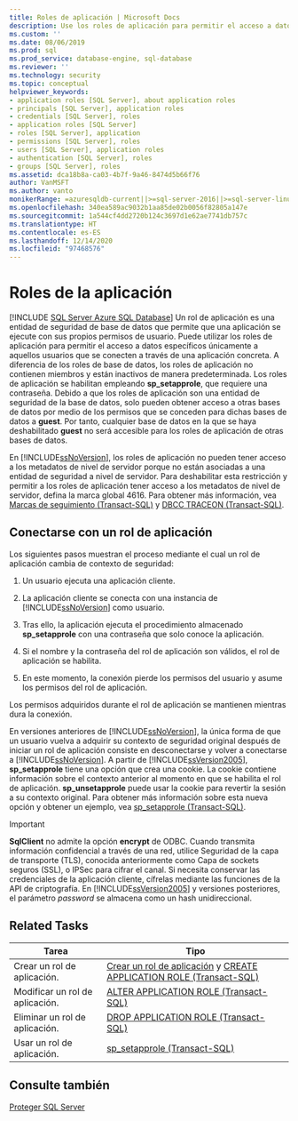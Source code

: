 ```yaml
---
title: Roles de aplicación | Microsoft Docs
description: Use los roles de aplicación para permitir el acceso a datos únicamente a aquellos usuarios que se conecten a través de una aplicación concreta de SQL Server.
ms.custom: ''
ms.date: 08/06/2019
ms.prod: sql
ms.prod_service: database-engine, sql-database
ms.reviewer: ''
ms.technology: security
ms.topic: conceptual
helpviewer_keywords:
- application roles [SQL Server], about application roles
- principals [SQL Server], application roles
- credentials [SQL Server], roles
- application roles [SQL Server]
- roles [SQL Server], application
- permissions [SQL Server], roles
- users [SQL Server], application roles
- authentication [SQL Server], roles
- groups [SQL Server], roles
ms.assetid: dca18b8a-ca03-4b7f-9a46-8474d5b66f76
author: VanMSFT
ms.author: vanto
monikerRange: =azuresqldb-current||>=sql-server-2016||>=sql-server-linux-2017||=azuresqldb-mi-current
ms.openlocfilehash: 340ea589ac9032b1aa85de02b0056f82805a147e
ms.sourcegitcommit: 1a544cf4dd2720b124c3697d1e62ae7741db757c
ms.translationtype: HT
ms.contentlocale: es-ES
ms.lasthandoff: 12/14/2020
ms.locfileid: "97468576"
---
```

# <a name="application-roles"></a>Roles de la aplicación
[!INCLUDE [SQL Server Azure SQL Database](../../../includes/applies-to-version/sql-asdb.md)]
  Un rol de aplicación es una entidad de seguridad de base de datos que permite que una aplicación se ejecute con sus propios permisos de usuario. Puede utilizar los roles de aplicación para permitir el acceso a datos específicos únicamente a aquellos usuarios que se conecten a través de una aplicación concreta. A diferencia de los roles de base de datos, los roles de aplicación no contienen miembros y están inactivos de manera predeterminada. Los roles de aplicación se habilitan empleando **sp_setapprole**, que requiere una contraseña. Debido a que los roles de aplicación son una entidad de seguridad de la base de datos, solo pueden obtener acceso a otras bases de datos por medio de los permisos que se conceden para dichas bases de datos a **guest**. Por tanto, cualquier base de datos en la que se haya deshabilitado **guest** no será accesible para los roles de aplicación de otras bases de datos.  
  
 En [!INCLUDE[ssNoVersion](../../../includes/ssnoversion-md.md)], los roles de aplicación no pueden tener acceso a los metadatos de nivel de servidor porque no están asociadas a una entidad de seguridad a nivel de servidor. Para deshabilitar esta restricción y permitir a los roles de aplicación tener acceso a los metadatos de nivel de servidor, defina la marca global 4616. Para obtener más información, vea [Marcas de seguimiento &#40;Transact-SQL&#41;](../../../t-sql/database-console-commands/dbcc-traceon-trace-flags-transact-sql.md) y [DBCC TRACEON &#40;Transact-SQL&#41;](../../../t-sql/database-console-commands/dbcc-traceon-transact-sql.md).  
  
## <a name="connecting-with-an-application-role"></a>Conectarse con un rol de aplicación  
 Los siguientes pasos muestran el proceso mediante el cual un rol de aplicación cambia de contexto de seguridad:  
  
1.  Un usuario ejecuta una aplicación cliente.  
  
2.  La aplicación cliente se conecta con una instancia de [!INCLUDE[ssNoVersion](../../../includes/ssnoversion-md.md)] como usuario.  
  
3.  Tras ello, la aplicación ejecuta el procedimiento almacenado **sp_setapprole** con una contraseña que solo conoce la aplicación.  
  
4.  Si el nombre y la contraseña del rol de aplicación son válidos, el rol de aplicación se habilita.  
  
5.  En este momento, la conexión pierde los permisos del usuario y asume los permisos del rol de aplicación.  

 Los permisos adquiridos durante el rol de aplicación se mantienen mientras dura la conexión.  
  
 En versiones anteriores de [!INCLUDE[ssNoVersion](../../../includes/ssnoversion-md.md)], la única forma de que un usuario vuelva a adquirir su contexto de seguridad original después de iniciar un rol de aplicación consiste en desconectarse y volver a conectarse a [!INCLUDE[ssNoVersion](../../../includes/ssnoversion-md.md)]. A partir de [!INCLUDE[ssVersion2005](../../../includes/ssversion2005-md.md)], **sp_setapprole** tiene una opción que crea una cookie. La cookie contiene información sobre el contexto anterior al momento en que se habilita el rol de aplicación. **sp_unsetapprole** puede usar la cookie para revertir la sesión a su contexto original. Para obtener más información sobre esta nueva opción y obtener un ejemplo, vea [sp_setapprole &#40;Transact-SQL&#41;](../../../relational-databases/system-stored-procedures/sp-setapprole-transact-sql.md).  
  
> [!IMPORTANT]  
>  **SqlClient** no admite la opción **encrypt** de ODBC. Cuando transmita información confidencial a través de una red, utilice Seguridad de la capa de transporte (TLS), conocida anteriormente como Capa de sockets seguros (SSL), o IPSec para cifrar el canal. Si necesita conservar las credenciales de la aplicación cliente, cífrelas mediante las funciones de la API de criptografía. En [!INCLUDE[ssVersion2005](../../../includes/ssversion2005-md.md)] y versiones posteriores, el parámetro *password* se almacena como un hash unidireccional.  
  
## <a name="related-tasks"></a>Related Tasks  
  
| Tarea | Tipo |
| ---- | ---- |
|Crear un rol de aplicación.|[Crear un rol de aplicación](../../../relational-databases/security/authentication-access/create-an-application-role.md) y [CREATE APPLICATION ROLE &#40;Transact-SQL&#41;](../../../t-sql/statements/create-application-role-transact-sql.md)|  
|Modificar un rol de aplicación.|[ALTER APPLICATION ROLE &#40;Transact-SQL&#41;](../../../t-sql/statements/alter-application-role-transact-sql.md)|  
|Eliminar un rol de aplicación.|[DROP APPLICATION ROLE &#40;Transact-SQL&#41;](../../../t-sql/statements/drop-application-role-transact-sql.md)|  
|Usar un rol de aplicación.|[sp_setapprole &#40;Transact-SQL&#41;](../../../relational-databases/system-stored-procedures/sp-setapprole-transact-sql.md)|  
  
## <a name="see-also"></a>Consulte también  
 [Proteger SQL Server](../../../relational-databases/security/securing-sql-server.md)  
  
  
